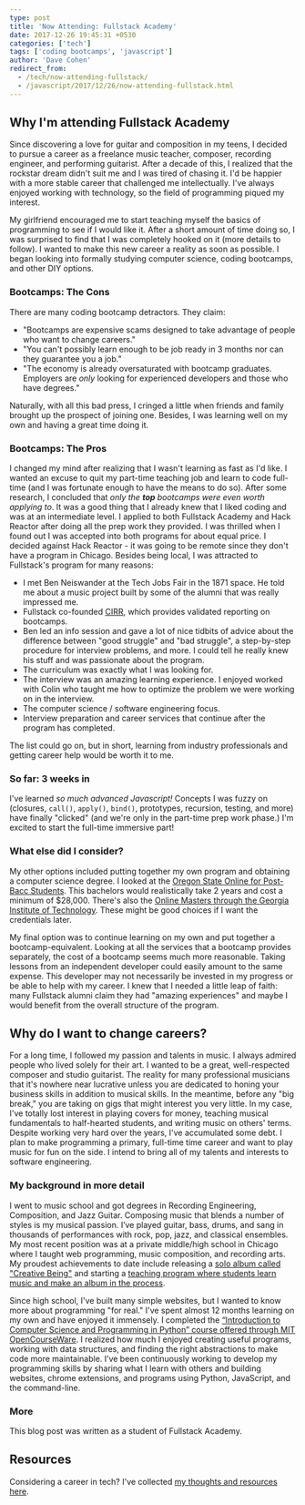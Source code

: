 ```yaml
---
type: post
title: 'Now Attending: Fullstack Academy'
date: 2017-12-26 19:45:31 +0530
categories: ['tech']
tags: ['coding bootcamps', 'javascript']
author: 'Dave Cohen'
redirect_from:
  - /tech/now-attending-fullstack/
  - /javascript/2017/12/26/now-attending-fullstack.html
---
```


## Why I'm attending Fullstack Academy

Since discovering a love for guitar and composition in my teens, I decided to pursue a career as a freelance music teacher, composer, recording engineer, and performing guitarist. After a decade of this, I realized that the rockstar dream didn't suit me and I was tired of chasing it. I'd be happier with a more stable career that challenged me intellectually. I've always enjoyed working with technology, so the field of programming piqued my interest.

My girlfriend encouraged me to start teaching myself the basics of programming to see if I would like it. After a short amount of time doing so, I was surprised to find that I was completely hooked on it (more details to follow). I wanted to make this new career a reality as soon as possible. I began looking into formally studying computer science, coding bootcamps, and other DIY options.

### Bootcamps: The Cons

There are many coding bootcamp detractors. They claim:

- "Bootcamps are expensive scams designed to take advantage of people who want to change careers."
- "You can't possibly learn enough to be job ready in 3 months nor can they guarantee you a job."
- "The economy is already oversaturated with bootcamp graduates. Employers are _only_ looking for experienced developers and those who have degrees."

Naturally, with all this bad press, I cringed a little when friends and family brought up the prospect of joining one. Besides, I was learning well on my own and having a great time doing it.

### Bootcamps: The Pros

I changed my mind after realizing that I wasn't learning as fast as I'd like. I wanted an excuse to quit my part-time teaching job and learn to code full-time (and I was fortunate enough to have the means to do so). After some research, I concluded that _only the **top** bootcamps were even worth applying to_. It was a good thing that I already knew that I liked coding and was at an intermediate level. I applied to both Fullstack Academy and Hack Reactor after doing all the prep work they provided. I was thrilled when I found out I was accepted into both programs for about equal price. I decided against Hack Reactor - it was going to be remote since they don't have a program in Chicago. Besides being local, I was attracted to Fullstack's program for many reasons:

- I met Ben Neiswander at the Tech Jobs Fair in the 1871 space. He told me about a music project built by some of the alumni that was really impressed me.
- Fullstack co-founded [CIRR](https://cirr.org/data), which provides validated reporting on bootcamps.
- Ben led an info session and gave a lot of nice tidbits of advice about the difference between "good struggle" and "bad struggle", a step-by-step procedure for interview problems, and more. I could tell he really knew his stuff and was passionate about the program.
- The curriculum was exactly what I was looking for.
- The interview was an amazing learning experience. I enjoyed worked with Colin who taught me how to optimize the problem we were working on in the interview.
- The computer science / software engineering focus.
- Interview preparation and career services that continue after the program has completed.

The list could go on, but in short, learning from industry professionals and getting career help would be worth it to me.

### So far: 3 weeks in

I've learned _so much advanced Javascript!_ Concepts I was fuzzy on (closures, `call()`, `apply()`, `bind()`, prototypes, recursion, testing, and more) have finally "clicked" (and we're only in the part-time prep work phase.) I'm excited to start the full-time immersive part!

### What else did I consider?

My other options included putting together my own program and obtaining a computer science degree. I looked at the [Oregon State Online for Post-Bacc Students](http://eecs.oregonstate.edu/online-cs-students). This bachelors would realistically take 2 years and cost a minimum of \$28,000. There's also the [Online Masters through the Georgia Institute of Technology](http://www.omscs.gatech.edu/current-courses). These might be good choices if I want the credentials later.

My final option was to continue learning on my own and put together a bootcamp-equivalent. Looking at all the services that a bootcamp provides separately, the cost of a bootcamp seems much more reasonable. Taking lessons from an independent developer could easily amount to the same expense. This developer may not necessarily be invested in my progress or be able to help with my career. I knew that I needed a little leap of faith: many Fullstack alumni claim they had "amazing experiences" and maybe I would benefit from the overall structure of the program.

## Why do I want to change careers?

For a long time, I followed my passion and talents in music. I always admired people who lived solely for their art. I wanted to be a great, well-respected composer and studio guitarist. The reality for many professional musicians that it's nowhere near lucrative unless you are dedicated to honing your business skills in addition to musical skills. In the meantime, before any "big break," you are taking on gigs that might interest you very little. In my case, I've totally lost interest in playing covers for money, teaching musical fundamentals to half-hearted students, and writing music on others' terms. Despite working very hard over the years, I've accumulated some debt. I plan to make programming a primary, full-time time career and want to play music for fun on the side. I intend to bring all of my talents and interests to software engineering.

### My background in more detail

I went to music school and got degrees in Recording Engineering, Composition, and Jazz Guitar. Composing music that blends a number of styles is my musical passion. I’ve played guitar, bass, drums, and sang in thousands of performances with rock, pop, jazz, and classical ensembles. My most recent position was at a private middle/high school in Chicago where I taught web programming, music composition, and recording arts. My proudest achievements to date include releasing a [solo album called "Creative Being"](https://scraggo.bandcamp.com/releases) and starting a [teaching program where students learn music and make an album in the process](/about-songmind-studios).

Since high school, I've built many simple websites, but I wanted to know more about programming "for real." I've spent almost 12 months learning on my own and have enjoyed it immensely. I completed the [“Introduction to Computer Science and Programming in Python” course offered through MIT OpenCourseWare](https://ocw.mit.edu/courses/electrical-engineering-and-computer-science/6-0001-introduction-to-computer-science-and-programming-in-python-fall-2016/). I realized how much I enjoyed creating useful programs, working with data structures, and finding the right abstractions to make code more maintainable. I’ve been continuously working to develop my programming skills by sharing what I learn with others and building websites, chrome extensions, and programs using Python, JavaScript, and the command-line.

### More

This blog post was written as a student of Fullstack Academy.

## Resources

Considering a career in tech? I've collected [my thoughts and resources here](/tech-career-resources/).
